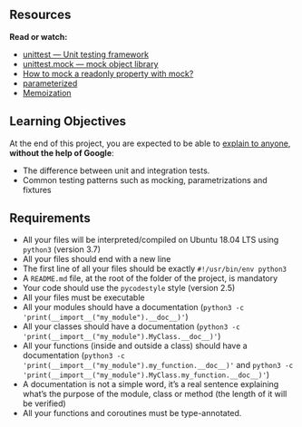 <html>
<h2>Resources</h2>

<p><strong>Read or watch:</strong></p>

<ul>
<li><a href="/rltoken/a_AEObGK8jeqPtTPmm-gIA" title="unittest — Unit testing framework" target="_blank">unittest — Unit testing framework</a></li>
<li><a href="/rltoken/PKetnACd7FfRiU8_kpe5EA" title="unittest.mock — mock object library" target="_blank">unittest.mock — mock object library</a></li>
<li><a href="/rltoken/2ueVPK1kWZuz525FvZ1v2Q" title="How to mock a readonly property with mock?" target="_blank">How to mock a readonly property with mock?</a></li>
<li><a href="/rltoken/mI7qc3Y42aZ7GTlLXDxgEg" title="parameterized" target="_blank">parameterized</a></li>
<li><a href="/rltoken/x83Hdr54q4Vax5xQ2Z3HSA" title="Memoization" target="_blank">Memoization</a></li>
</ul>

<h2>Learning Objectives</h2>

<p>At the end of this project, you are expected to be able to <a href="/rltoken/NfT-nNKrNHGrDMY-Qm-1Dg" title="explain to anyone" target="_blank">explain to anyone</a>, <strong>without the help of Google</strong>:</p>

<ul>
<li>The difference between unit and integration tests.</li>
<li>Common testing patterns such as mocking, parametrizations and fixtures</li>
</ul>

<h2>Requirements</h2>

<ul>
<li>All your files will be interpreted/compiled on Ubuntu 18.04 LTS using <code>python3</code> (version 3.7)</li>
<li>All your files should end with a new line</li>
<li>The first line of all your files should be exactly <code>#!/usr/bin/env python3</code></li>
<li>A <code>README.md</code> file, at the root of the folder of the project, is mandatory</li>
<li>Your code should use the <code>pycodestyle</code> style (version 2.5)</li>
<li>All your files must be executable</li>
<li>All your modules should have a documentation (<code>python3 -c &#39;print(__import__(&quot;my_module&quot;).__doc__)&#39;</code>)</li>
<li>All your classes should have a documentation (<code>python3 -c &#39;print(__import__(&quot;my_module&quot;).MyClass.__doc__)&#39;</code>)</li>
<li>All your functions (inside and outside a class) should have a documentation (<code>python3 -c &#39;print(__import__(&quot;my_module&quot;).my_function.__doc__)&#39;</code> and <code>python3 -c &#39;print(__import__(&quot;my_module&quot;).MyClass.my_function.__doc__)&#39;</code>)</li>
<li>A documentation is not a simple word, it&rsquo;s a real sentence explaining what&rsquo;s the purpose of the module, class or method (the length of it will be verified)</li>
<li>All your functions and coroutines must be type-annotated.</li>
</ul>
</html>
